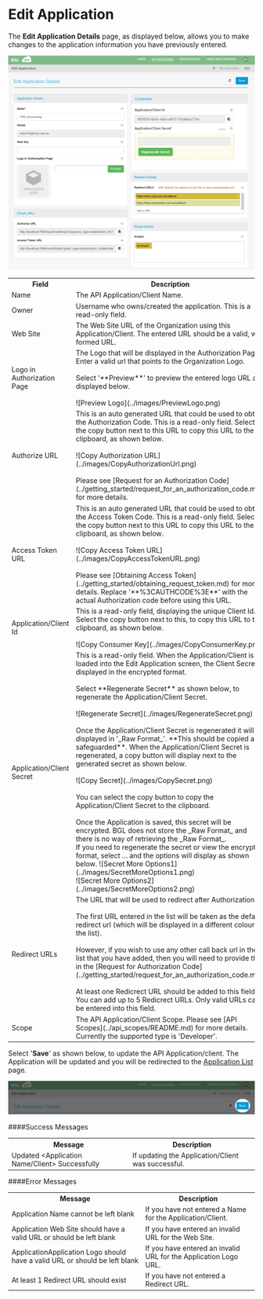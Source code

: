 # Edit Application

The **Edit Application Details** page, as displayed below, allows you to make changes to the application information you have previously entered.

![Edit Application](../images/EditApplication.png)

<table>
    <tr>
        <th>Field</th>
        <th>Description</th>
        <th>Required</th>
    </tr>
    <tr>
        <td id="applicationName">Name</td>
        <td>The API Application/Client Name.</td>
        <td>Yes</td>
    </tr>
    <tr>
        <td id="applicationOwner">Owner</td>
        <td>Username who owns/created the application.  This is a read-only field.</td>
        <td>Yes</td>
    </tr>
    <tr>
        <td id="applicationWebsite">Web Site</td>
        <td>The Web Site URL of the Organization using this Application/Client.  The entered URL should be a valid, well formed URL.</td>
        <td>No</td>
    </tr>
    <tr>
        <td id="applicationLogo">Logo in Authorization Page</td>
        <td>The Logo that will be displayed in the Authorization Page.  Enter a valid url that points to the Organization Logo.  <br><br>Select '**Preview**' to preview the entered logo URL as displayed below.
        <br><br>
        ![Preview Logo](../images/PreviewLogo.png)
        </td>
        <td>No</td>
    </tr>
    <tr>
        <td id="applicationAuthURL">Authorize URL</td>
        <td>This is an auto generated URL that could be used to obtain the Authorization Code. This is a read-only field.  Select the copy button next to this URL to copy this URL to the clipboard, as shown below.
        <br><br>
        ![Copy Authorization URL](../images/CopyAuthorizationUrl.png)
        <br><br>Please see [Request for an Authorization Code](../getting_started/request_for_an_authorization_code.md) for more details.  </td>
        <td>No</td>
    </tr>
    <tr>
        <td id="applicationAccessTokenURL">Access Token URL</td>
        <td>This is an auto generated URL that could be used to obtain the Access Token Code.  This is a read-only field. Select the copy button next to this URL to copy this URL to the clipboard, as shown below.  <br><br>
        ![Copy Access Token URL](../images/CopyAccessTokenURL.png)
        <br><br>Please see [Obtaining Access Token](../getting_started/obtaining_request_token.md) for more details.  Replace '**%3CAUTHCODE%3E**' with the actual Authorization code before using this URL.  </td>
        <td>No</td>
    </tr>
    <tr>
        <td id="applicationClientId">Application/Client Id</td>
        <td>This is a read-only field, displaying the unique Client Id. Select the copy button next to this, to copy this URL to the clipboard, as shown below.  <br><br>
        ![Copy Consumer Key](../images/CopyConsumerKey.png)</td>
        <td>Yes</td>
    </tr>
    <tr>
        <td id="applicationClientSecret">Application/Client Secret</td>
        <td>This is a read-only field.  When the Application/Client is loaded into the Edit Application screen, the Client Secret is displayed in the encrypted format.
        <br><br>Select **Regenerate Secret** as shown below, to regenerate the Application/Client Secret.
        <br><br>
        ![Regenerate Secret](../images/RegenerateSecret.png)
        <br><br>
        Once the Application/Client Secret is regenerated it will be displayed in '_Raw Format_'.  **This should be copied and safeguarded**. When the Application/Client Secret is regenerated, a copy button will display next to the generated secret as shown below.<br><br>
        ![Copy Secret](../images/CopySecret.png)
        <br><br>
        You can select the copy button to copy the Application/Client Secret to the clipboard.
        <br><br>Once the Application is saved, this secret will be encrypted. BGL does not store the _Raw Format_ and there is no way of retrieving the _Raw Format_.
        <br>If you need to regenerate the secret or view the encrypted format, select ... and the options will display as shown below.
        ![Secret More Options1](../images/SecretMoreOptions1.png)
        <br>
        ![Secret More Options2](../images/SecretMoreOptions2.png)
        </td>
        <td>Yes</td>
    </tr>
    <tr>
        <td id="applicationRedirectURL">Redirect URLs</td>
        <td>The URL that will be used to redirect after Authorization.  <br><br>The first URL entered in the list will be taken as the default redirect url (which will be displayed in a different colour in the list).  <br><br>However, if you wish to use any other call back url in the list that you have added, then you will need to provide this in the [Request for Authorization Code](../getting_started/request_for_an_authorization_code.md).  <br><br>At least one Redicrect URL should be added to this field.  You can add up to 5 Redicrect URLs.  Only valid URLs can be entered into this field.</td>
        <td>Yes</td>
    </tr>
    <tr>
        <td id="applicationScope">Scope</td>
        <td>The API Application/Client Scope. Please see [API Scopes](../api_scopes/README.md) for more details.  Currently the supported type is 'Developer'.</td>
        <td>Yes</td>
    </tr>
</table>

Select '**Save**' as shown below, to update the API Application/client. The Application will be updated and you will be redirected to the  [Application List](list_application.md) page.

![Update Existing Application](../images/UpdateExistingApplication.png)


####Success Messages

<table>
    <tr>
        <th>Message</th>
        <th>Description</th>
    </tr>
    <tr>
        <td>Updated &lt;Application Name/Client&gt; Successfully</td>
        <td>If updating the Application/Client was successful.</td>
    </tr>
</table>


####Error Messages

<table>
    <tr>
        <th>Message</th>
        <th>Description</th>
    </tr>
    <tr>
        <td>Application Name cannot be left blank</td>
        <td>If you have not entered a Name for the Application/Client.</td>
    </tr>
    <tr>
        <td>Application Web Site should have a valid URL or should be left blank</td>
        <td>If you have entered an invalid URL for the Web Site.</td>
    </tr>
    <tr>
        <td>ApplicationApplication Logo should have a valid URL or should be left blank</td>
        <td>If you have entered an invalid URL for the Application Logo URL.</td>
    </tr>
    <tr>
        <td>At least 1 Redirect URL should exist</td>
        <td>If you have not entered a Redirect URL.</td>
    </tr>
</table>
